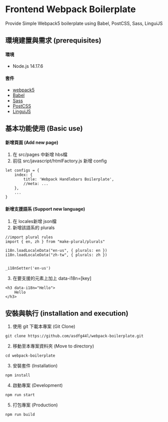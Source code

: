 # Frontend Webpack Boilerplate
Provide Simple Webpack5 boilerplate using Babel, PostCSS, Sass, LinguiJS

## 環境建置與需求 (prerequisites)
#### 環境
- Node.js 14.17.6

#### 套件
- [webpack5](https://webpack.js.org/)
- [Babel](https://babeljs.io/)
- [Sass](https://sass-lang.com/)
- [PostCSS](https://postcss.org/)
- [LinguiJS](https://lingui.js.org/)

## 基本功能使用 (Basic use)

#### 新增頁面 (Add new page)
1. 在 src/pages 中新增 hbs檔
2. 前往 src/javascript/htmlFactory.js 新增 config
```
let configs = {
    index: {
        title: 'Webpack Handlebars Boilerplate',
        //meta: ...
    },
    ...
}
```

#### 新增支援語系 (Support new language)
1. 在 locales新增 json檔
2. 新增該語系的 plurals
```
//import plural rules
import { en, zh } from "make-plural/plurals"

i18n.loadLocaleData("en-us", { plurals: en })
i18n.loadLocaleData("zh-tw", { plurals: zh })


_i18nSetter('en-us')
```
3. 在要支援的元素上加上 data-i18n=[key]
```
<h3 data-i18n="Hello">
    Hello
</h3>
```

## 安裝與執行 (installation and execution)
1. 使用 git 下載本專案 (Git Clone)
```
git clone https://github.com/asdfg44l/webpack-boilerplate.git
```
2. 移動至本專案資料夾 (Move to directory)
```
cd webpack-boilerplate
```
3. 安裝套件 (Installation)
```
npm install
```
4. 啟動專案 (Development)
```
npm run start
```
5. 打包專案 (Production)
```
npm run build
```